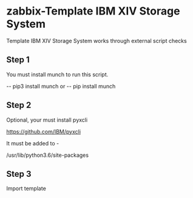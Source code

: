 # zabbix-Template IBM XIV Storage System
Template IBM XIV Storage System works through external script checks

## Step 1

You must install munch to run this script.

-- pip3 install munch
or 
-- pip install munch

## Step 2

Optional, your must install pyxcli

https://github.com/IBM/pyxcli

It must be added to -

/usr/lib/python3.6/site-packages

## Step 3

Import template




